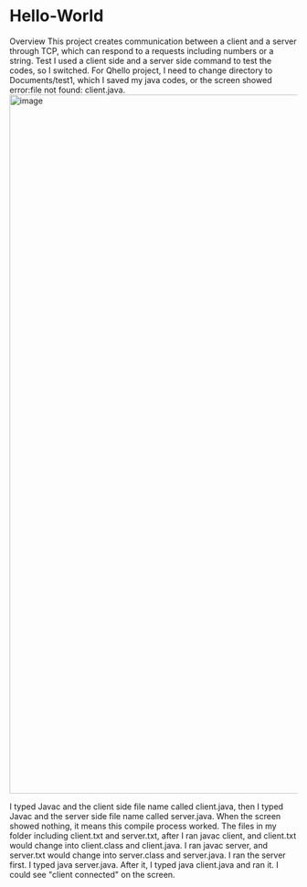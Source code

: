 # Hello-World
Overview
This project creates communication between a client and a server through TCP, which can respond to a requests including numbers or a string.
Test
I used a client side and a server side command to test the codes, so I switched. 
For Qhello project, I need to change directory to Documents/test1, which I saved my java codes, or the screen showed error:file not found: client.java.
<img width="1223" alt="image" src="https://user-images.githubusercontent.com/51940857/65552789-51a99c00-def3-11e9-99a5-10da8cc62a3d.png">

I typed Javac and the client side file name called client.java, then I typed Javac and the server side file name called server.java. When the screen showed nothing, it means this compile process worked.
The files in my folder including client.txt and server.txt, after I ran javac client, and client.txt would change into client.class and client.java. I ran javac server, and server.txt would change into server.class and server.java.
I ran the server first. I typed java server.java. After it, I typed java client.java and ran it. I could see "client connected" on the screen.

